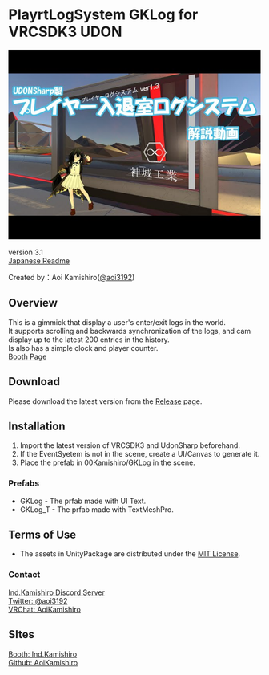 # PlayrtLogSystem GKLog for VRCSDK3 UDON
![HeaderImage](_Resources/Images/img01.jpg)

version 3.1  
[Japanese Readme][00]

Created by：Aoi Kamishiro([@aoi3192][01])  

## Overview
This is a gimmick that display a user's enter/exit logs in the world.  
It supports scrolling and backwards synchronization of the logs, and cam display up to the latest 200 entries in the history.  
Is also has a simple clock and player counter.  
[Booth Page][71]  

## Download
Please download the latest version from the [Release][21] page.  

## Installation
1. Import the latest version of VRCSDK3 and UdonSharp beforehand.  
2. If the EventSyetem is not in the scene, create a UI/Canvas to generate it.  
3. Place the prefab in 00Kamishiro/GKLog in the scene.

### Prefabs
* GKLog - The prfab made with UI Text.  
* GKLog_T - The prfab made with TextMeshPro.  

## Terms of Use
* The assets in UnityPackage are distributed under the [MIT License][61].  

### Contact
[Ind.Kamishiro Discord Server][81]  
[Twitter: @aoi3192][82]  
[VRChat: AoiKamishiro][83]  

## SItes
[Booth: Ind.Kamishiro][91]  
[Github: AoiKamishiro][93]  

[00]:GKLog-README_JP.md
[01]:https://twitter.com/aoi3192
[21]:https://github.com/AoiKamishiro/VRChatPrefabs/releases
[61]:https://github.com/AoiKamishiro/VRChatPrefabs/blob/master/LICENSE
[71]:https://kamishirolab.booth.pm/items/2521621
[81]:https://discord.gg/8muNKrzaSK
[82]:https://twitter.com/aoi3192
[83]:https://www.vrchat.com/home/user/usr_19514816-2cf8-43cc-a046-9e2d87d15af7
[91]:https://kamishirolab.booth.pm/
[93]:https://github.com/AoiKamishiro